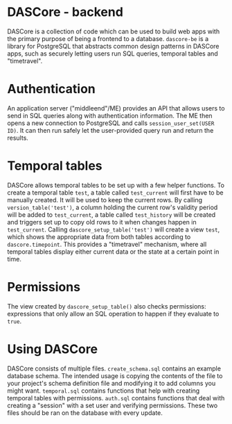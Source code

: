 # DASCore - backend

DASCore is a collection of code which can be used to build web apps with the
primary purpose of being a frontend to a database. `dascore-be` is a library
for PostgreSQL that abstracts common design patterns in DASCore apps, such as
securely letting users run SQL queries, temporal tables and "timetravel".

# Authentication

An application server ("middleend"/ME) provides an API that allows users to
send in SQL queries along with authentication information. The ME then opens a
new connection to PostgreSQL and calls `session_user_set(USER ID)`. It can then
run safely let the user-provided query run and return the results.

# Temporal tables

DASCore allows temporal tables to be set up with a few helper functions. To
create a temporal table `test`, a table called `test_current` will first have
to be manually created. It will be used to keep the current rows. By calling
`version_table('test')`, a column holding the current row's validity period
will be added to `test_current`, a table called `test_history` will be created
and triggers set up to copy old rows to it when changes happen in
`test_current`. Calling `dascore_setup_table('test')` will create a view
`test`, which shows the appropriate data from both tables according to
`dascore.timepoint`. This provides a "timetravel" mechanism, where all temporal
tables display either current data or the state at a certain point in time.

# Permissions

The view created by `dascore_setup_table()` also checks permissions:
expressions that only allow an SQL operation to happen if they evaluate to
`true`.

# Using DASCore

DASCore consists of multiple files. `create_schema.sql` contains an example
database schema. The intended usage is copying the contents of the file to your
project's schema definition file and modifying it to add columns you might
want. `temporal.sql` contains functions that help with creating temporal tables
with permissions. `auth.sql` contains functions that deal with creating a
"session" with a set user and verifying permissions. These two files should be
ran on the database with every update.
